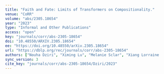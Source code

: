 ```yaml
---
title: "Faith and Fate: Limits of Transformers on Compositionality."
venue: "CoRR"
volume: "abs/2305.18654"
year: "2023"
type: "Informal and Other Publications"
access: "open"
key: "journals/corr/abs-2305-18654"
doi: "10.48550/ARXIV.2305.18654"
ee: "https://doi.org/10.48550/arXiv.2305.18654"
url: "https://dblp.org/rec/journals/corr/abs-2305-18654"
authors: ["Nouha Dziri", "Ximing Lu", "Melanie Sclar", "Xiang Lorraine Li", "Liwei Jiang", "Bill Yuchen Lin", "Peter West", "Chandra Bhagavatula", "Ronan Le Bras", "Jena D. Hwang", "Soumya Sanyal", "Sean Welleck", "Xiang Ren", "Allyson Ettinger", "Za\u00efd Harchaoui", "Yejin Choi"]
sync_version: 3
cite_key: "journals/corr/abs-2305-18654/Dziri/2023"
---
```

